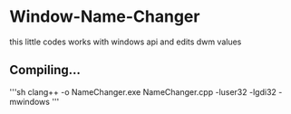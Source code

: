 # Window-Name-Changer
this little codes works with windows api and edits dwm values
## Compiling...
'''sh
clang++ -o NameChanger.exe NameChanger.cpp -luser32 -lgdi32 -mwindows
'''
